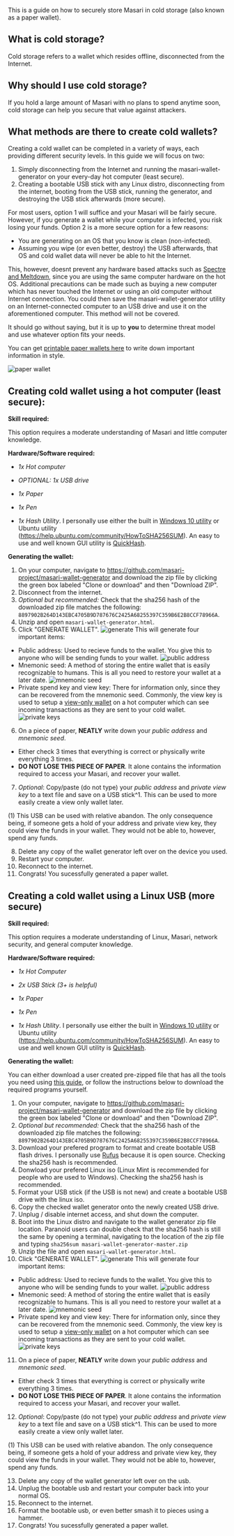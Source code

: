 This is a guide on how to securely store Masari in cold storage (also known as a paper wallet).

## What is cold storage?

Cold storage refers to a wallet which resides offline, disconnected from the Internet.

## Why should I use cold storage?

If you hold a large amount of Masari with no plans to spend anytime soon, cold storage can help you secure that value against attackers.

## What methods are there to create cold wallets?

Creating a cold wallet can be completed in a variety of ways, each providing different security levels. In this guide we will focus on two:
1. Simply disconnecting from the Internet and running the masari-wallet-generator on your every-day hot computer (least secure).
2. Creating a bootable USB stick with any Linux distro, disconnecting from the internet, booting from the USB stick, running the generator, and destroying the USB stick afterwards (more secure).

For most users, option 1 will suffice and your Masari will be fairly secure. However, if you generate a wallet while your computer is infected, you risk losing your funds. Option 2 is a more secure option for a few reasons:

* You are generating on an OS that you know is clean (non-infected).
* Assuming you wipe (or even better, destroy) the USB afterwards, that OS and cold wallet data will never be able to hit the Internet.

This, however, doesnt prevent any hardware based attacks such as [Spectre and Meltdown](https://ds9a.nl/articles/posts/spectre-meltdown/), since you are using the same computer hardware on the hot OS. Additional precautions can be made such as buying a new computer which has never touched the Internet or using an old computer without Internet connection. You could then save the masari-wallet-generator utility on an Internet-connected computer to an USB drive and use it on the aforementioned computer. This method will not be covered.

It should go without saying, but it is up to **you** to determine threat model and use whatever option fits your needs.

You can get [printable paper wallets here](https://github.com/masari-project/Masari-Marketing/tree/master/Paper%20Wallets) to write down important information in style.

![paper wallet](https://github.com/masari-project/Masari-Marketing/blob/master/Paper%20Wallets/Official%20Trifold/Masari-Wallet-Trifold-Back.png)

## Creating cold wallet using a hot computer (least secure):

**Skill required:**

This option requires a moderate understanding of Masari and little computer knowledge.

**Hardware/Software required:**

* *1x Hot computer*

* *OPTIONAL: 1x USB drive*

* *1x Paper*

* *1x Pen*

* *1x Hash Utility*.  I personally use either the built in [Windows 10 utility](https://docs.microsoft.com/en-us/windows-server/administration/windows-commands/certutil#BKMK_hashfile) or Ubuntu utility (https://help.ubuntu.com/community/HowToSHA256SUM). An easy to use and well known GUI utility is [QuickHash](https://sourceforge.net/projects/quickhash/).

**Generating the wallet:**

1. On your computer, navigate to https://github.com/masari-project/masari-wallet-generator and download the zip file by clicking the green box labeled "Clone or download" and then "Download ZIP". 
2. Disconnect from the internet.
3. *Optional but recommended:* Check that the sha256 hash of the downloaded zip file matches the following: `8897902B264D143EBC4705B9D787676C2425A68255397C359B6E2B8CCF78966A`.
4. Unzip and open `masari-wallet-generator.html`.
5. Click "GENERATE WALLET".
   ![generate](https://github.com/JeuTheIdit/Masari-Marketing/blob/patch-3/Tutorials/Paper%20Wallet/Generate.PNG)
   This will generate four important items:
 * Public address: Used to recieve funds to the wallet. You give this to anyone who will be sending funds to your wallet.
   ![public address](https://github.com/JeuTheIdit/Masari-Marketing/blob/patch-3/Tutorials/Paper%20Wallet/Public%20Address.PNG)
 * Mnemonic seed: A method of storing the entire wallet that is easily recognizable to humans. This is all you need to restore your wallet at a later date.
   ![mnemonic seed](https://github.com/JeuTheIdit/Masari-Marketing/blob/patch-3/Tutorials/Paper%20Wallet/Mnemonic%20Seed.PNG)
 * Private spend key and view key: There for information only, since they can be recovered from the mnemonic seed. Commonly, the view key is used to setup a [view-only wallet]() on a hot computer which can see incoming transactions as they are sent to your cold wallet.
   ![private keys](https://github.com/JeuTheIdit/Masari-Marketing/blob/patch-3/Tutorials/Paper%20Wallet/Private%20Keys.PNG)
6. On a piece of paper, **NEATLY** write down your *public address* and *mnemonic seed*.
 * Either check 3 times that everything is correct or physically write everything 3 times.
 * **DO NOT LOSE THIS PIECE OF PAPER**. It alone contains the information required to access your Masari, and recover your wallet.
7. *Optional*: Copy/paste (do not type) your *public address* and *private view key* to a text file and save on a USB stick^1.  This can be used to more easily create a view only wallet later.

(1) This USB can be used with relative abandon.  The only consequence being, if someone gets a hold of your address and private view key, they could view the funds in your wallet.  They would not be able to, however, spend any funds.

8. Delete any copy of the wallet generator left over on the device you used.
9. Restart your computer.
10. Reconnect to the internet.
11. Congrats! You sucessfully generated a paper wallet.

## Creating a cold wallet using a Linux USB (more secure)

**Skill required:**

This option requires a moderate understanding of Linux, Masari, network security, and general computer knowledge.

**Hardware/Software required:**

* *1x Hot Computer*

* *2x USB Stick (3+ is helpful)*

* *1x Paper*

* *1x Pen*

* *1x Hash Utility*.  I personally use either the built in [Windows 10 utility](https://docs.microsoft.com/en-us/windows-server/administration/windows-commands/certutil#BKMK_hashfile) or Ubuntu utility (https://help.ubuntu.com/community/HowToSHA256SUM). An easy to use and well known GUI utility is [QuickHash](https://sourceforge.net/projects/quickhash/).

**Generating the wallet:**

You can either download a user created pre-zipped file that has all the tools you need using [this guide](https://github.com/JeuTheIdit/Masari-usb-cold-wallet-gen), or follow the instructions below to download the required programs yourself.

1. On your computer, navigate to https://github.com/masari-project/masari-wallet-generator and download the zip file by clicking the green box labeled "Clone or download" and then "Download ZIP". 
2. *Optional but recommended:* Check that the sha256 hash of the downloaded zip file matches the following: `8897902B264D143EBC4705B9D787676C2425A68255397C359B6E2B8CCF78966A`.
3. Download your prefered program to format and create bootable USB flash drives.  I personally use [Rufus](https://rufus.ie/) because it is open source. Checking the sha256 hash is recommended.
4. Donwload your prefered Linux iso (Linux Mint is recommended for people who are used to Windows). Checking the sha256 hash is recommended.
5. Format your USB stick (if the USB is not new) and create a bootable USB drive with the linux iso.
6. Copy the checked wallet generator onto the newly created USB drive.
7. Unplug / disable internet access, and shut down the computer.
8. Boot into the Linux distro and navigate to the wallet generator zip file location. Paranoid users can double check that the sha256 hash is still the same by opening a terminal, navigating to the location of the zip file and typing `sha256sum masari-wallet-generator-master.zip`
9. Unzip the file and open `masari-wallet-generator.html`.
10. Click "GENERATE WALLET".
   ![generate](https://github.com/JeuTheIdit/Masari-Marketing/blob/patch-3/Tutorials/Paper%20Wallet/Generate.PNG)
   This will generate four important items:
 * Public address: Used to recieve funds to the wallet. You give this to anyone who will be sending funds to your wallet.
   ![public address](https://github.com/JeuTheIdit/Masari-Marketing/blob/patch-3/Tutorials/Paper%20Wallet/Public%20Address.PNG)
 * Mnemonic seed: A method of storing the entire wallet that is easily recognizable to humans. This is all you need to restore your wallet at a later date.
   ![mnemonic seed](https://github.com/JeuTheIdit/Masari-Marketing/blob/patch-3/Tutorials/Paper%20Wallet/Mnemonic%20Seed.PNG)
 * Private spend key and view key: There for information only, since they can be recovered from the mnemonic seed. Commonly, the view key is used to setup a [view-only wallet]() on a hot computer which can see incoming transactions as they are sent to your cold wallet.
   ![private keys](https://github.com/JeuTheIdit/Masari-Marketing/blob/patch-3/Tutorials/Paper%20Wallet/Private%20Keys.PNG)
11. On a piece of paper, **NEATLY** write down your *public address* and *mnemonic seed*.
 * Either check 3 times that everything is correct or physically write everything 3 times.
 * **DO NOT LOSE THIS PIECE OF PAPER**. It alone contains the information required to access your Masari, and recover your wallet.
12. *Optional*: Copy/paste (do not type) your *public address* and *private view key* to a text file and save on a USB stick^1.  This can be used to more easily create a view only wallet later.

(1) This USB can be used with relative abandon.  The only consequence being, if someone gets a hold of your address and private view key, they could view the funds in your wallet.  They would not be able to, however, spend any funds.

13. Delete any copy of the wallet generator left over on the usb.
14. Unplug the bootable usb and restart your computer back into your normal OS.
15. Reconnect to the internet.
16. Format the bootable usb, or even better smash it to pieces using a hammer.
16. Congrats! You sucessfully generated a paper wallet.
